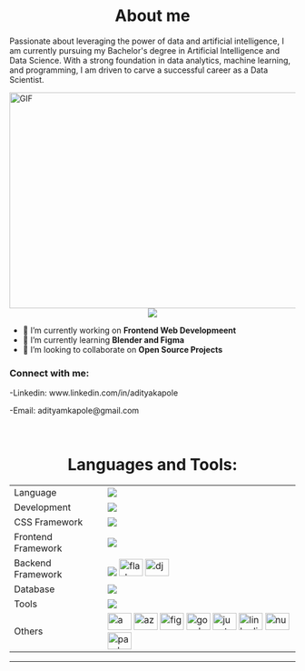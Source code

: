 <h1 align="center">About me </h1>

Passionate about leveraging the power of data and artificial intelligence, I am currently pursuing my Bachelor's degree in Artificial Intelligence and Data Science. With a strong foundation in data analytics, machine learning, and programming, I am driven to carve a successful career as a Data Scientist.

  <img align="right" alt="GIF" src="code.gif" width="1000" height="380" />
<p align="center">
  <img src="https://readme-typing-svg.herokuapp.com?color=FFA500&size=30&center=true&vCenter=true&width=600&height=60&lines=Welcome+to+my+GitHub+Profile!;I'm+Aditya+Kapole;Nice+to+meet+you!">
</p>

- 🔭 I’m currently working on **Frontend Web Developmeent**
- 🌱 I’m currently learning **Blender and Figma**
- 👯 I’m looking to collaborate on **Open Source Projects**

<div>

<h3>Connect with me:</h3>
<p>-Linkedin: www.linkedin.com/in/adityakapole</p>
<P>-Email: adityamkapole@gmail.com</P>
<div>
<br>
<h1 align="center">Languages and Tools:</h1>
<table align="center">
<tr>
<td>Language</td>
<td>
    <img src="https://skillicons.dev/icons?i=c,cpp,java,python" />
</a> 
</td>
</tr>

<tr>
<td>Development</td>
<td>
    <img src="https://skillicons.dev/icons?i=html,css,scss,javascript,typescript,php" />
  </a>
</td>
</tr>

<tr>
<td>CSS Framework</td>
<td> 
    <img src="https://skillicons.dev/icons?i=bootstrap,tailwind" />
  </a>
 </td>
</tr>
<tr>
<td>Frontend Framework</td>
<td>
    <img src="https://skillicons.dev/icons?i=react,next" />
  </a>
 </td>
</tr>

<tr>
<td>Backend Framework</td>
<td> 
    <img src="https://skillicons.dev/icons?i=nodejs,express" />
    <img src="https://cdn.jsdelivr.net/gh/devicons/devicon/icons/flask/flask-original.svg" height="30" width="42" alt="flask logo"  />
  <img src="https://cdn.jsdelivr.net/gh/devicons/devicon/icons/django/django-plain.svg" height="30" width="42" alt="django logo"  />
   </a>
</td>
</tr>


<tr>
<td>Database</td>
<td> 
    <img src="https://skillicons.dev/icons?i=mysql,mongodb" />
   </a>
</td>
</tr>
<tr>
<td>Tools</td>
<td> 
    <img src="https://skillicons.dev/icons?i=git,github,vscode,eclipse,docker,replit,stackoverflow,postman" />
    
  </a>
</td>
</tr>
<td>Others </td>
<td> 
   <img src="https://cdn.jsdelivr.net/gh/devicons/devicon/icons/amazonwebservices/amazonwebservices-original.svg" height="30" width="42" alt="amazonwebservices logo"  />
  <img src="https://cdn.jsdelivr.net/gh/devicons/devicon/icons/azure/azure-original.svg" height="30" width="42" alt="azure logo"  />
    <img src="https://cdn.jsdelivr.net/gh/devicons/devicon/icons/figma/figma-original.svg" height="30" width="42" alt="figma logo"  />
  <img src="https://cdn.jsdelivr.net/gh/devicons/devicon/icons/googlecloud/googlecloud-original.svg" height="30" width="42" alt="googlecloud logo"  />
  <img src="https://cdn.jsdelivr.net/gh/devicons/devicon/icons/jupyter/jupyter-original.svg" height="30" width="42" alt="jupyter logo"  />
  <img src="https://cdn.jsdelivr.net/gh/devicons/devicon/icons/linkedin/linkedin-original.svg" height="30" width="42" alt="linkedin logo"  />
    <img src="https://cdn.jsdelivr.net/gh/devicons/devicon/icons/numpy/numpy-original.svg" height="30" width="42" alt="numpy logo"  />
  <img src="https://cdn.jsdelivr.net/gh/devicons/devicon/icons/pandas/pandas-original.svg" height="30" width="42" alt="pandas logo"  />

  </a>
</td>
</tr>
</table>
</div>

<hr>
<p>

</div>
<div align='center'>

<!---
adityakapole/adityakapole is a ✨ special ✨ repository because its `README.md` (this file) appears on your GitHub profile.
You can click the Preview link to take a look at your changes.
--->
